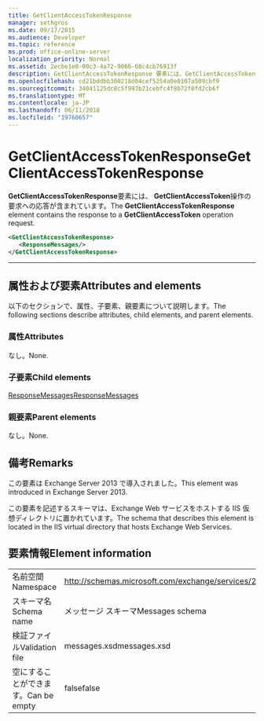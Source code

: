 ```yaml
---
title: GetClientAccessTokenResponse
manager: sethgros
ms.date: 09/17/2015
ms.audience: Developer
ms.topic: reference
ms.prod: office-online-server
localization_priority: Normal
ms.assetid: 2ecbe1e0-00c3-4a72-9066-08c4cb76913f
description: GetClientAccessTokenResponse 要素には、GetClientAccessToken 操作の要求への応答が含まれています。
ms.openlocfilehash: cd21bddbb300218d04cef5254a0e0107a509cbf9
ms.sourcegitcommit: 34041125dc8c5f993b21cebfc4f8b72f0fd2cb6f
ms.translationtype: MT
ms.contentlocale: ja-JP
ms.lasthandoff: 06/11/2018
ms.locfileid: "19760657"
---
```

# <a name="getclientaccesstokenresponse"></a><span data-ttu-id="0bc97-103">GetClientAccessTokenResponse</span><span class="sxs-lookup"><span data-stu-id="0bc97-103">GetClientAccessTokenResponse</span></span>

<span data-ttu-id="0bc97-104">**GetClientAccessTokenResponse**要素には、 **GetClientAccessToken**操作の要求への応答が含まれています。</span><span class="sxs-lookup"><span data-stu-id="0bc97-104">The **GetClientAccessTokenResponse** element contains the response to a **GetClientAccessToken** operation request.</span></span> 
  
```XML
<GetClientAccessTokenResponse>
   <ResponseMessages/>
</GetClientAccessTokenResponse>
```

 ****
## <a name="attributes-and-elements"></a><span data-ttu-id="0bc97-105">属性および要素</span><span class="sxs-lookup"><span data-stu-id="0bc97-105">Attributes and elements</span></span>

<span data-ttu-id="0bc97-106">以下のセクションで、属性、子要素、親要素について説明します。</span><span class="sxs-lookup"><span data-stu-id="0bc97-106">The following sections describe attributes, child elements, and parent elements.</span></span>
  
### <a name="attributes"></a><span data-ttu-id="0bc97-107">属性</span><span class="sxs-lookup"><span data-stu-id="0bc97-107">Attributes</span></span>

<span data-ttu-id="0bc97-108">なし。</span><span class="sxs-lookup"><span data-stu-id="0bc97-108">None.</span></span>
  
### <a name="child-elements"></a><span data-ttu-id="0bc97-109">子要素</span><span class="sxs-lookup"><span data-stu-id="0bc97-109">Child elements</span></span>

[<span data-ttu-id="0bc97-110">ResponseMessages</span><span class="sxs-lookup"><span data-stu-id="0bc97-110">ResponseMessages</span></span>](responsemessages.md)
  
### <a name="parent-elements"></a><span data-ttu-id="0bc97-111">親要素</span><span class="sxs-lookup"><span data-stu-id="0bc97-111">Parent elements</span></span>

<span data-ttu-id="0bc97-112">なし。</span><span class="sxs-lookup"><span data-stu-id="0bc97-112">None.</span></span>
  
## <a name="remarks"></a><span data-ttu-id="0bc97-113">備考</span><span class="sxs-lookup"><span data-stu-id="0bc97-113">Remarks</span></span>

<span data-ttu-id="0bc97-114">この要素は Exchange Server 2013 で導入されました。</span><span class="sxs-lookup"><span data-stu-id="0bc97-114">This element was introduced in Exchange Server 2013.</span></span>
  
<span data-ttu-id="0bc97-115">この要素を記述するスキーマは、Exchange Web サービスをホストする IIS 仮想ディレクトリに置かれています。</span><span class="sxs-lookup"><span data-stu-id="0bc97-115">The schema that describes this element is located in the IIS virtual directory that hosts Exchange Web Services.</span></span>
  
## <a name="element-information"></a><span data-ttu-id="0bc97-116">要素情報</span><span class="sxs-lookup"><span data-stu-id="0bc97-116">Element information</span></span>

|||
|:-----|:-----|
|<span data-ttu-id="0bc97-117">名前空間</span><span class="sxs-lookup"><span data-stu-id="0bc97-117">Namespace</span></span>  <br/> |http://schemas.microsoft.com/exchange/services/2006/messages  <br/> |
|<span data-ttu-id="0bc97-118">スキーマ名</span><span class="sxs-lookup"><span data-stu-id="0bc97-118">Schema name</span></span>  <br/> |<span data-ttu-id="0bc97-119">メッセージ スキーマ</span><span class="sxs-lookup"><span data-stu-id="0bc97-119">Messages schema</span></span>  <br/> |
|<span data-ttu-id="0bc97-120">検証ファイル</span><span class="sxs-lookup"><span data-stu-id="0bc97-120">Validation file</span></span>  <br/> |<span data-ttu-id="0bc97-121">messages.xsd</span><span class="sxs-lookup"><span data-stu-id="0bc97-121">messages.xsd</span></span>  <br/> |
|<span data-ttu-id="0bc97-122">空にすることができます。</span><span class="sxs-lookup"><span data-stu-id="0bc97-122">Can be empty</span></span>  <br/> |<span data-ttu-id="0bc97-123">false</span><span class="sxs-lookup"><span data-stu-id="0bc97-123">false</span></span>  <br/> |
   

